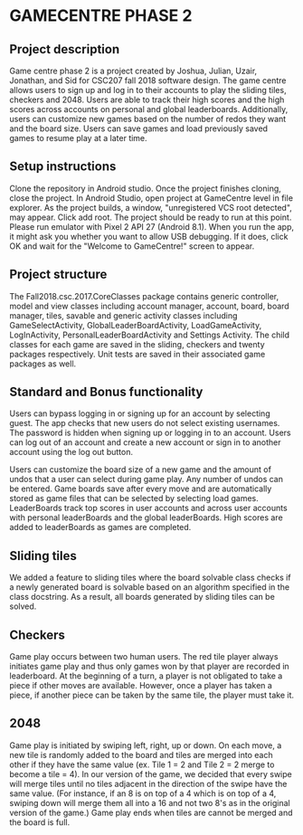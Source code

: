 # GAMECENTRE PHASE 2

## Project description
Game centre phase 2 is a project created by Joshua, Julian, Uzair,
Jonathan, and Sid for CSC207 fall 2018 software design. The game centre allows users to
sign up and log in to their accounts to play the sliding tiles, checkers and 2048. Users are able to
 track their high scores and the high scores across accounts on personal and global leaderboards.
 Additionally, users can customize new games based on the number of redos they want and the board size.
 Users can save games and load previously saved games to resume play at a later time.

## Setup instructions
Clone the repository in Android studio. Once the project finishes cloning, close the project. In Android Studio, open project at GameCentre level in file explorer. As the project builds, a window, "unregistered VCS root detected",
may appear. Click add root. The project should be ready to run at this point. Please run emulator with Pixel 2 API 27 (Android 8.1).
When you run the app, it might ask you whether you want to allow USB debugging. If it does, click OK and wait for the "Welcome to GameCentre!" screen to appear.

## Project structure
The Fall2018.csc.2017.CoreClasses package contains generic controller, model and view classes including account manager, account, board, board manager, tiles, savable and generic activity classes including GameSelectActivity, GlobalLeaderBoardActivity, LoadGameActivity, LogInActivity, PersonalLeaderBoardActivity
and Settings Activity. The child classes for each game are saved in the sliding, checkers and twenty packages respectively. Unit tests are saved in their associated game packages as well.

## Standard and Bonus functionality
Users can bypass logging in or signing up for an account by selecting guest.
The app checks that new users do not select existing usernames. The password is hidden when signing up or logging in to an account.
Users can log out of an account and create a new account or sign in to another account using the log
out button.

Users can customize the board size of a new game and the amount of undos that a user
can select during game play. Any number of undos can be entered. Game boards save after
 every move and are automatically stored as game files that can be selected by selecting
load games. LeaderBoards track top scores in user accounts and across user accounts with personal leaderBoards and the global
leaderBoards. High scores are added to leaderBoards as games are completed.

## Sliding tiles
We added a feature to sliding tiles where the board solvable class checks if a newly generated board is solvable based on an algorithm specified in the class docstring. As a result, all boards generated by sliding tiles can be solved.

## Checkers
Game play occurs between two human users. The red tile player always initiates game play and thus only games won by that  player are recorded in leaderboard. At the beginning of a turn, a player is not obligated to take a piece if other moves are available. However, once a player has taken a piece, if another piece can be taken by the same tile, the player must take it. 

## 2048
Game play is initiated by swiping left, right, up or down. On each move, a new tile is randomly added
to the board and tiles are merged into each other if they have the same value (ex. Tile 1 = 2 and Tile 2 = 2 merge to
become a tile = 4). In our version of the game, we decided that every swipe will merge tiles until no tiles adjacent in the direction
of the swipe have the same value. (For instance, if an 8 is on top of a 4 which is on top of a 4, swiping down will merge them
all into a 16 and not two 8's as in the original version of the game.)
Game play ends when tiles are cannot be merged and the board is full.
